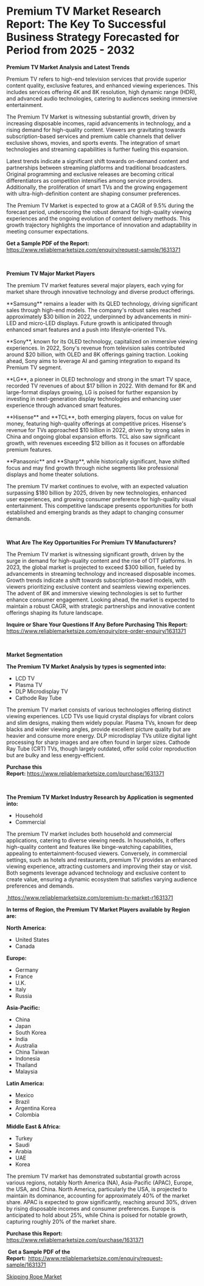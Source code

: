 <p><h1>Premium TV Market Research Report: The Key To Successful Business Strategy Forecasted for Period from 2025 - 2032</h1></p><p><strong>Premium TV Market Analysis and Latest Trends</strong></p>
<p><p>Premium TV refers to high-end television services that provide superior content quality, exclusive features, and enhanced viewing experiences. This includes services offering 4K and 8K resolution, high dynamic range (HDR), and advanced audio technologies, catering to audiences seeking immersive entertainment.</p><p>The Premium TV Market is witnessing substantial growth, driven by increasing disposable incomes, rapid advancements in technology, and a rising demand for high-quality content. Viewers are gravitating towards subscription-based services and premium cable channels that deliver exclusive shows, movies, and sports events. The integration of smart technologies and streaming capabilities is further fueling this expansion.</p><p>Latest trends indicate a significant shift towards on-demand content and partnerships between streaming platforms and traditional broadcasters. Original programming and exclusive releases are becoming critical differentiators as competition intensifies among service providers. Additionally, the proliferation of smart TVs and the growing engagement with ultra-high-definition content are shaping consumer preferences.</p><p>The Premium TV Market is expected to grow at a CAGR of 9.5% during the forecast period, underscoring the robust demand for high-quality viewing experiences and the ongoing evolution of content delivery methods. This growth trajectory highlights the importance of innovation and adaptability in meeting consumer expectations.</p></p>
<p><strong>Get a Sample PDF of the Report:&nbsp;</strong> <a href="https://www.reliablemarketsize.com/enquiry/request-sample/1631371?utm_campaign=2626&utm_medium=2&utm_source=Github&utm_content=ia&utm_term=05042025&utm_id=premium-tv">https://www.reliablemarketsize.com/enquiry/request-sample/1631371</a></p>
<p>&nbsp;</p>
<p><strong>Premium TV Major Market Players</strong></p>
<p><p>The premium TV market features several major players, each vying for market share through innovative technology and diverse product offerings. </p><p>**Samsung** remains a leader with its QLED technology, driving significant sales through high-end models. The company's robust sales reached approximately $30 billion in 2022, underpinned by advancements in mini-LED and micro-LED displays. Future growth is anticipated through enhanced smart features and a push into lifestyle-oriented TVs.</p><p>**Sony**, known for its OLED technology, capitalized on immersive viewing experiences. In 2022, Sony's revenue from television sales contributed around $20 billion, with OLED and 8K offerings gaining traction. Looking ahead, Sony aims to leverage AI and gaming integration to expand its Premium TV segment.</p><p>**LG**, a pioneer in OLED technology and strong in the smart TV space, recorded TV revenues of about $17 billion in 2022. With demand for 8K and large-format displays growing, LG is poised for further expansion by investing in next-generation display technologies and enhancing user experience through advanced smart features.</p><p>**Hisense** and **TCL**, both emerging players, focus on value for money, featuring high-quality offerings at competitive prices. Hisense's revenue for TVs approached $10 billion in 2022, driven by strong sales in China and ongoing global expansion efforts. TCL also saw significant growth, with revenues exceeding $12 billion as it focuses on affordable premium features.</p><p>**Panasonic** and **Sharp**, while historically significant, have shifted focus and may find growth through niche segments like professional displays and home theater solutions.</p><p>The premium TV market continues to evolve, with an expected valuation surpassing $180 billion by 2025, driven by new technologies, enhanced user experiences, and growing consumer preference for high-quality visual entertainment. This competitive landscape presents opportunities for both established and emerging brands as they adapt to changing consumer demands.</p></p>
<p>&nbsp;</p>
<p><strong>What Are The Key Opportunities For Premium TV Manufacturers?</strong></p>
<p><p>The Premium TV market is witnessing significant growth, driven by the surge in demand for high-quality content and the rise of OTT platforms. In 2023, the global market is projected to exceed $300 billion, fueled by advancements in streaming technology and increased disposable incomes. Growth trends indicate a shift towards subscription-based models, with viewers prioritizing exclusive content and seamless viewing experiences. The advent of 8K and immersive viewing technologies is set to further enhance consumer engagement. Looking ahead, the market is expected to maintain a robust CAGR, with strategic partnerships and innovative content offerings shaping its future landscape.</p></p>
<p><strong>Inquire or Share Your Questions If Any Before Purchasing This Report:</strong> <a href="https://www.reliablemarketsize.com/enquiry/pre-order-enquiry/1631371?utm_campaign=2626&utm_medium=2&utm_source=Github&utm_content=ia&utm_term=05042025&utm_id=premium-tv">https://www.reliablemarketsize.com/enquiry/pre-order-enquiry/1631371</a></p>
<p>&nbsp;</p>
<p><strong>Market Segmentation</strong></p>
<p><strong>The Premium TV Market Analysis by types is segmented into:</strong></p>
<p><ul><li>LCD TV</li><li>Plasma TV</li><li>DLP Microdisplay TV</li><li>Cathode Ray Tube</li></ul></p>
<p><p>The premium TV market consists of various technologies offering distinct viewing experiences. LCD TVs use liquid crystal displays for vibrant colors and slim designs, making them widely popular. Plasma TVs, known for deep blacks and wider viewing angles, provide excellent picture quality but are heavier and consume more energy. DLP microdisplay TVs utilize digital light processing for sharp images and are often found in larger sizes. Cathode Ray Tube (CRT) TVs, though largely outdated, offer solid color reproduction but are bulky and less energy-efficient.</p></p>
<p><strong>Purchase this Report:&nbsp;</strong><a href="https://www.reliablemarketsize.com/purchase/1631371?utm_campaign=2626&utm_medium=2&utm_source=Github&utm_content=ia&utm_term=05042025&utm_id=premium-tv">https://www.reliablemarketsize.com/purchase/1631371</a></p>
<p>&nbsp;</p>
<p><strong>The Premium TV Market Industry Research by Application is segmented into:</strong></p>
<p><ul><li>Household</li><li>Commercial</li></ul></p>
<p><p>The premium TV market includes both household and commercial applications, catering to diverse viewing needs. In households, it offers high-quality content and features like binge-watching capabilities, appealing to entertainment-focused viewers. Conversely, in commercial settings, such as hotels and restaurants, premium TV provides an enhanced viewing experience, attracting customers and improving their stay or visit. Both segments leverage advanced technology and exclusive content to create value, ensuring a dynamic ecosystem that satisfies varying audience preferences and demands.</p></p>
<p><a href="https://www.reliablemarketsize.com/premium-tv-market-r1631371?utm_campaign=2626&utm_medium=2&utm_source=Github&utm_content=ia&utm_term=05042025&utm_id=premium-tv">&nbsp;https://www.reliablemarketsize.com/premium-tv-market-r1631371</a></p>
<p><strong>In terms of Region, the Premium TV Market Players available by Region are:</strong></p>
<p>
    <p> <strong> North America: </strong>
        <ul>
            <li>United States</li>
            <li>Canada</li>
        </ul>
        </p> 
    <p> <strong> Europe: </strong>
        <ul>
            <li>Germany</li>
            <li>France</li>
            <li>U.K.</li>
            <li>Italy</li>
            <li>Russia</li>
        </ul>
        </p> 
    <p> <strong> Asia-Pacific: </strong>
        <ul>
            <li>China</li>
            <li>Japan</li>
            <li>South Korea</li>
            <li>India</li>
            <li>Australia</li>
            <li>China Taiwan</li>
            <li>Indonesia</li>
            <li>Thailand</li>
            <li>Malaysia</li>
        </ul>
        </p> 
    <p> <strong> Latin America: </strong>
        <ul>
            <li>Mexico</li>
            <li>Brazil</li>
            <li>Argentina Korea</li>
            <li>Colombia</li>
        </ul>
        </p> 
    <p> <strong> Middle East & Africa: </strong>
        <ul>
            <li>Turkey</li>
            <li>Saudi</li>
            <li>Arabia</li>
            <li>UAE</li>
            <li>Korea</li>
        </ul>
    </p>
    </p>
<p><p>The premium TV market has demonstrated substantial growth across various regions, notably North America (NA), Asia-Pacific (APAC), Europe, the USA, and China. North America, particularly the USA, is projected to maintain its dominance, accounting for approximately 40% of the market share. APAC is expected to grow significantly, reaching around 30%, driven by rising disposable incomes and consumer preferences. Europe is anticipated to hold about 25%, while China is poised for notable growth, capturing roughly 20% of the market share.</p></p>
<p><strong>Purchase this Report: </strong><a href="https://www.reliablemarketsize.com/purchase/1631371?utm_campaign=2626&utm_medium=2&utm_source=Github&utm_content=ia&utm_term=05042025&utm_id=premium-tv">https://www.reliablemarketsize.com/purchase/1631371</a></p>
<p>&nbsp;<strong>Get a Sample PDF of the Report:&nbsp;&nbsp;</strong><a href="https://www.reliablemarketsize.com/enquiry/request-sample/1631371?utm_campaign=2626&utm_medium=2&utm_source=Github&utm_content=ia&utm_term=05042025&utm_id=premium-tv">https://www.reliablemarketsize.com/enquiry/request-sample/1631371</a></p>
<p><strong></strong></p>
<p><p><a href="https://github.com/ccreola81/Market-Research-Report-List-1/blob/main/skipping-rope-market.md?utm_campaign=2626&utm_medium=2&utm_source=Github&utm_content=ia&utm_term=05042025&utm_id=premium-tv">Skipping Rope Market</a></p></p>